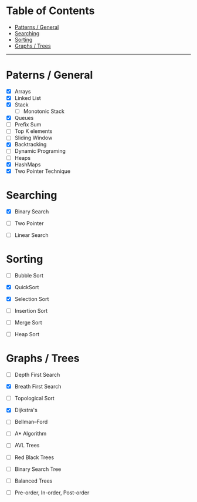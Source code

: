 
# Table of Contents
- [Patterns / General](#paterns--general)
- [Searching](#searching)
- [Sorting](#sorting)
- [Graphs / Trees](#graphs--trees)




--- 

# Paterns / General
- [x] Arrays
- [x] Linked List
- [x] Stack
    - [ ] Monotonic Stack
- [x] Queues
- [ ] Prefix Sum
- [ ] Top K elements
- [ ] Sliding Window
- [x] Backtracking
- [ ] Dynamic Programing
- [ ] Heaps
- [x] HashMaps
- [x] Two Pointer Technique

# Searching 
- [x] Binary Search
- [ ] Two Pointer
- [ ] Linear Search


# Sorting
- [ ] Bubble Sort
- [x] QuickSort
- [x] Selection Sort
- [ ] Insertion Sort
- [ ] Merge Sort
- [ ] Heap Sort



# Graphs / Trees
- [ ] Depth First Search
- [x] Breath First Search
- [ ] Topological Sort 
- [x] Dijkstra's 
- [ ] Bellman–Ford
- [ ] A* Algorithm



- [ ] AVL Trees
- [ ] Red Black Trees
- [ ] Binary Search Tree
- [ ] Balanced Trees
- [ ] Pre-order, In-order, Post-order
